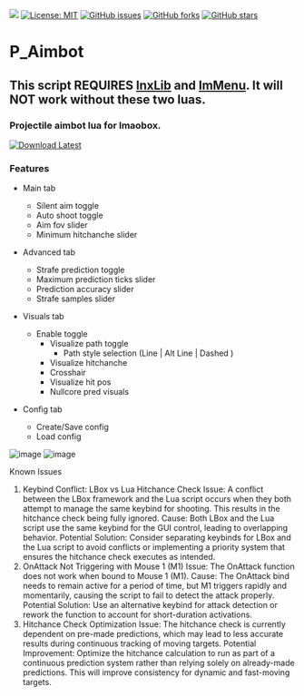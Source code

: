 ![](https://api.visitorbadge.io/api/VisitorHit?user=titaniummachine1&repo=P_Aimbot&countColor=%237B1E7A)
[![License: MIT](https://img.shields.io/badge/License-MIT-yellow.svg)](https://opensource.org/licenses/MIT)
[![GitHub issues](https://img.shields.io/github/issues/titaniummachine1/P_Aimbot.svg)](https://github.com/titaniummachine1/P_Aimbot/issues)
[![GitHub forks](https://img.shields.io/github/forks/titaniummachine1/P_Aimbot.svg)](https://github.com/titaniummachine1/P_Aimbot/network)
[![GitHub stars](https://img.shields.io/github/stars/titaniummachine1/P_Aimbot.svg)](https://github.com/titaniummachine1/P_Aimbot/stargazers)
# P_Aimbot
## This script REQUIRES [lnxLib](https://github.com/lnx00/Lmaobox-Library/releases/latest/) and [ImMenu](https://github.com/lnx00/Lmaobox-ImMenu/blob/main/src/ImMenu.lua). It will NOT work without these two luas.
### Projectile aimbot lua for lmaobox.


[![Download Latest](https://img.shields.io/github/downloads/titaniummachine1/P_Aimbot/total.svg?style=for-the-badge&logo=download&label=Download%20Latest)](https://github.com/titaniummachine1/P_Aimbot/releases/latest/download/Aimbot.lua)

### Features
- Main tab
  - Silent aim toggle
  - Auto shoot toggle
  - Aim fov slider
  - Minimum hitchanche slider

- Advanced tab
   - Strafe prediction toggle
   - Maximum prediction ticks slider
   - Prediction accuracy slider
   - Strafe samples slider
 
- Visuals tab
  - Enable toggle
      - Visualize path toggle
         - Path style selection (Line | Alt Line | Dashed )
      - Visualize hitchanche
      - Crosshair
      - Visualize hit pos
      - Nullcore pred visuals

- Config tab
   - Create/Save config
   - Load config

![image](https://github.com/titaniummachine1/P_Aimbot/assets/78664175/0f7da659-1928-4bb5-919f-d928efc36db7)
![image](https://github.com/titaniummachine1/P_Aimbot/assets/78664175/6b436cca-6359-477b-b38f-bbc4cc1409f4)

Known Issues
1. Keybind Conflict: LBox vs Lua Hitchance Check
Issue: A conflict between the LBox framework and the Lua script occurs when they both attempt to manage the same keybind for shooting. This results in the hitchance check being fully ignored.
Cause: Both LBox and the Lua script use the same keybind for the GUI control, leading to overlapping behavior.
Potential Solution: Consider separating keybinds for LBox and the Lua script to avoid conflicts or implementing a priority system that ensures the hitchance check executes as intended.
2. OnAttack Not Triggering with Mouse 1 (M1)
Issue: The OnAttack function does not work when bound to Mouse 1 (M1).
Cause: The OnAttack bind needs to remain active for a period of time, but M1 triggers rapidly and momentarily, causing the script to fail to detect the attack properly.
Potential Solution: Use an alternative keybind for attack detection or rework the function to account for short-duration activations.
3. Hitchance Check Optimization
Issue: The hitchance check is currently dependent on pre-made predictions, which may lead to less accurate results during continuous tracking of moving targets.
Potential Improvement: Optimize the hitchance calculation to run as part of a continuous prediction system rather than relying solely on already-made predictions. This will improve consistency for dynamic and fast-moving targets.
